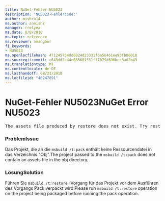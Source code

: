 ```yaml
---
title: NuGet-Fehler NU5023
description: 'NU5023-Fehlercode:'
author: mishra14
ms.author: anmishr
manager: rrelyea
ms.date: 8/8/2018
ms.topic: reference
ms.reviewer: anangaur
f1_keywords:
- NU5023
ms.openlocfilehash: 471245754dd6824d23331f6a58461ee93fb06010
ms.sourcegitcommit: c643dd2c44e085601551ff7079d696bcc3ad2b49
ms.translationtype: MT
ms.contentlocale: de-DE
ms.lasthandoff: 08/21/2018
ms.locfileid: "40247891"
---
```

# <a name="nuget-error-nu5023"></a><span data-ttu-id="17ddb-103">NuGet-Fehler NU5023</span><span class="sxs-lookup"><span data-stu-id="17ddb-103">NuGet Error NU5023</span></span>
<pre>The assets file produced by restore does not exist. Try restoring the project again. The expected location of the assets file is F:\project\obj\project.assets.json.</pre>

### <a name="issue"></a><span data-ttu-id="17ddb-104">Problem</span><span class="sxs-lookup"><span data-stu-id="17ddb-104">Issue</span></span>

<span data-ttu-id="17ddb-105">Das Projekt, die an die `msbuild /t:pack` enthält keine Ressourcendatei in das Verzeichnis "Obj".</span><span class="sxs-lookup"><span data-stu-id="17ddb-105">The project passed to the `msbuild /t:pack` does not contain an assets file in the obj directory.</span></span>


### <a name="solution"></a><span data-ttu-id="17ddb-106">Lösung</span><span class="sxs-lookup"><span data-stu-id="17ddb-106">Solution</span></span>

<span data-ttu-id="17ddb-107">Führen Sie `msbuild /t:restore` -Vorgang für das Projekt vor dem Ausführen des Vorgangs Pack verpackt wird.</span><span class="sxs-lookup"><span data-stu-id="17ddb-107">Please run `msbuild /t:restore` operation on the project being packaged before running the pack operation.</span></span>

